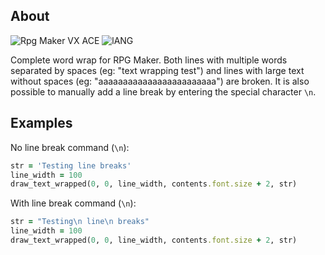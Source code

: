## About
![Rpg Maker VX ACE](https://img.shields.io/badge/RPG%20MAKER-VX%20ACE-red?style=for-the-badge&logo=appveyo)
![lANG](https://img.shields.io/badge/LANG-RUBY%20(RGSS)-red?style=for-the-badge&logo=appveyo)

Complete word wrap for RPG Maker. Both lines with multiple words separated by spaces (eg: "text wrapping test") and lines with large text without spaces (eg: "aaaaaaaaaaaaaaaaaaaaaaaa") are broken. It is also possible to manually add a line break by entering the special character `\n`.

## Examples
No line break command (`\n`):
```Ruby
str = 'Testing line breaks'
line_width = 100
draw_text_wrapped(0, 0, line_width, contents.font.size + 2, str)
```
With line break command (`\n`):
```Ruby
str = "Testing\n line\n breaks"
line_width = 100
draw_text_wrapped(0, 0, line_width, contents.font.size + 2, str)
```
